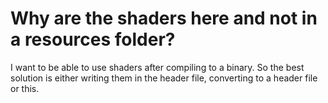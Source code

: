 # Why are the shaders here and not in a resources folder?
I want to be able to use shaders after compiling to a binary. So the best solution is either writing them in the header file, converting to a header file or this.
